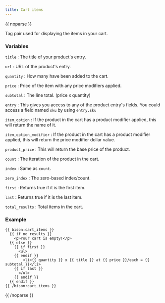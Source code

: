 ```yaml
---
title: Cart items
---
```

{{ noparse }}

Tag pair used for displaying the items in your cart.

### Variables
`title`
: The title of your product's entry.

`url`
: URL of the product's entry.

`quantity`
: How many have been added to the cart.

`price`
: Price of the item with any price modifiers applied.

`subtotal`
: The line total. (price x quantity)

`entry`
: This gives you access to any of the product entry's fields. You could access a field named `sku` by using `entry.sku`

`item_option`
: If the product in the cart has a product modifier applied, this will return the name of it.

`item_option_modifier`
: If the product in the cart has a product modifier applied, this will return the price modifier dollar value.

`product_price`
: This will return the base price of the product.

`count`
: The iteration of the product in the cart.

`index`
: Same as `count`.

`zero_index`
: The zero-based index/count.

`first`
: Returns true if it is the first item.

`last`
: Returns true if it is the last item.

`total_results`
: Total items in the cart.


### Example
~~~
{{ bison:cart_items }}
  {{ if no_results }}
    <p>Your cart is empty!</p>
  {{ else }}
    {{ if first }}
      <ul>
    {{ endif }}
        <li>{{ quantity }} x {{ title }} at {{ price }}/each = {{ subtotal }}</li>
    {{ if last }}
      </ul>
    {{ endif }}
  {{ endif }}
{{ /bison:cart_items }}
~~~
{{ /noparse }}